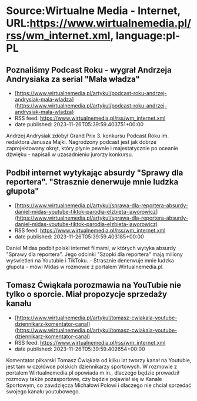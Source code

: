 # Source:Wirtualne Media - Internet, URL:https://www.wirtualnemedia.pl/rss/wm_internet.xml, language:pl-PL

## Poznaliśmy Podcast Roku - wygrał Andrzeja Andrysiaka za serial "Mała władza"
 - [https://www.wirtualnemedia.pl/artykul/podcast-roku-andrzej-andrysiak-mala-wladza](https://www.wirtualnemedia.pl/artykul/podcast-roku-andrzej-andrysiak-mala-wladza)
 - RSS feed: https://www.wirtualnemedia.pl/rss/wm_internet.xml
 - date published: 2023-11-26T05:39:59.403751+00:00

Andrzej Andrysiak zdobył Grand Prix 3. konkursu Podcast Roku im. redaktora Janusza Majki. Nagrodzony podcast jest jak dobrze zaprojektowany okręt, który płynie pewnie i majestatycznie po oceanie dźwięku - napisali w uzasadnieniu jurorzy konkursu.

## Podbił internet wytykając absurdy "Sprawy dla reportera". "Strasznie denerwuje mnie ludzka głupota"
 - [https://www.wirtualnemedia.pl/artykul/sprawa-dla-reportera-absurdy-daniel-midas-youtube-tiktok-parodia-elzbieta-jaworowicz](https://www.wirtualnemedia.pl/artykul/sprawa-dla-reportera-absurdy-daniel-midas-youtube-tiktok-parodia-elzbieta-jaworowicz)
 - RSS feed: https://www.wirtualnemedia.pl/rss/wm_internet.xml
 - date published: 2023-11-26T05:39:59.403185+00:00

Daniel Midas podbił polski internet filmami, w których wytyka absurdy "Sprawy dla reportera". Jego odcinki "Szopki dla reportera" mają miliony wyświetleń na Youtubie i TikToku. - Strasznie denerwuje mnie ludzka głupota - mówi Midas w rozmowie z portalem Wirtualnemedia.pl.

## Tomasz Ćwiąkała porozmawia na YouTubie nie tylko o sporcie. Miał propozycje sprzedaży kanału
 - [https://www.wirtualnemedia.pl/artykul/tomasz-cwiakala-youtube-dziennikarz-komentator-canal](https://www.wirtualnemedia.pl/artykul/tomasz-cwiakala-youtube-dziennikarz-komentator-canal)
 - RSS feed: https://www.wirtualnemedia.pl/rss/wm_internet.xml
 - date published: 2023-11-26T05:39:59.402654+00:00

Komentator piłkarski Tomasz Ćwiąkała od kilku lat tworzy kanał na Youtubie, jest tam w czołówce polskich dziennikarzy sportowych. W rozmowie z portalem Wirtualnemedia.pl opowiada m.in., dlaczego będzie prowadził rozmowy także pozasportowe, czy będzie pojawiał się w Kanale Sportowym, co zawdzięcza Michałowi Polowi i dlaczego nie chciał sprzedać swojego kanału youtubowego.

